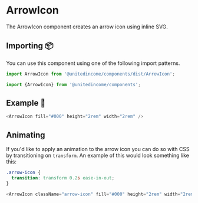 # ArrowIcon

The ArrowIcon component creates an arrow icon using inline SVG.

## Importing 📦

You can use this component using one of the following import patterns.

```javascript
import ArrowIcon from '@unitedincome/components/dist/ArrowIcon';
```

```javascript
import {ArrowIcon} from '@unitedincome/components';
```

## Example 🚀

```javascript
<ArrowIcon fill="#000" height="2rem" width="2rem" />
```

## Animating

If you'd like to apply an animation to the arrow icon you can do so with CSS by transitioning on `transform`. An example of this would look something like this:

```css
.arrow-icon {
  transition: transform 0.2s ease-in-out;
}
```

```javascript
<ArrowIcon className="arrow-icon" fill="#000" height="2rem" width="2rem" />
```

